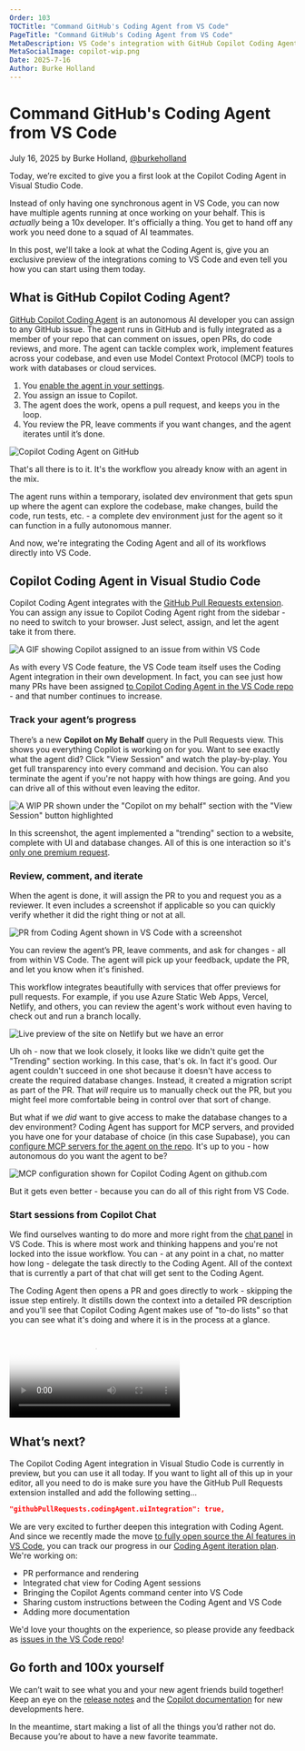 ```yaml
---
Order: 103
TOCTitle: "Command GitHub's Coding Agent from VS Code"
PageTitle: "Command GitHub's Coding Agent from VS Code"
MetaDescription: VS Code's integration with GitHub Copilot Coding Agent allows you to delegate tasks to the agent and let it handle them in the background.
MetaSocialImage: copilot-wip.png
Date: 2025-7-16
Author: Burke Holland
---
```


# Command GitHub's Coding Agent from VS Code

July 16, 2025 by Burke Holland, [@burkeholland](https://twitter.com/burkeholland)

Today, we’re excited to give you a first look at the Copilot Coding Agent in Visual Studio Code.

Instead of only having one synchronous agent in VS Code, you can now have multiple agents running at once working on your behalf. This is _actually_ being a 10x developer. It's officially a thing. You get to hand off any work you need done to a squad of AI teammates.

In this post, we'll take a look at what the Coding Agent is, give you an exclusive preview of the integrations coming to VS Code and even tell you how you can start using them today.

## What is GitHub Copilot Coding Agent?

[GitHub Copilot Coding Agent](https://github.blog/changelog/2025-07-14-start-and-track-github-copilot-coding-agent-sessions-from-visual-studio-code/) is an autonomous AI developer you can assign to any GitHub issue. The agent runs in GitHub and is fully integrated as a member of your repo that can comment on issues, open PRs, do code reviews, and more. The agent can tackle complex work, implement features across your codebase, and even use Model Context Protocol (MCP) tools to work with databases or cloud services.

1. You [enable the agent in your settings](https://docs.github.com/en/copilot/how-tos/agents/copilot-coding-agent/enabling-copilot-coding-agent).
2. You assign an issue to Copilot.
3. The agent does the work, opens a pull request, and keeps you in the loop.
4. You review the PR, leave comments if you want changes, and the agent iterates until it’s done.

![Copilot Coding Agent on GitHub](coding-agent-github.png)

That's all there is to it. It's the workflow you already know with an agent in the mix.

The agent runs within a temporary, isolated dev environment that gets spun up where the agent can explore the codebase, make changes, build the code, run tests, etc. - a complete dev environment just for the agent so it can function in a fully autonomous manner.

And now, we're integrating the Coding Agent and all of its workflows directly into VS Code.

## Copilot Coding Agent in Visual Studio Code

Copilot Coding Agent integrates with the [GitHub Pull Requests extension](https://marketplace.visualstudio.com/items?itemName=GitHub.vscode-pull-request-github). You can assign any issue to Copilot Coding Agent right from the sidebar - no need to switch to your browser. Just select, assign, and let the agent take it from there.

![A GIF showing Copilot assigned to an issue from within VS Code](assign-to-copilot-gif.gif)

As with every VS Code feature, the VS Code team itself uses the Coding Agent integration in their own development. In fact, you can see just how many PRs have been assigned [to Copilot Coding Agent in the VS Code repo](https://github.com/search?q=is%3Apr+head%3Acopilot%2F+repo%3Amicrosoft%2Fvscode&type=pullrequests) - and that number continues to increase.

### Track your agent’s progress

There’s a new **Copilot on My Behalf** query in the Pull Requests view. This shows you everything Copilot is working on for you. Want to see exactly what the agent did? Click "View Session" and watch the play-by-play. You get full transparency into every command and decision. You can also terminate the agent if you're not happy with how things are going. And you can drive all of this without even leaving the editor.

![A WIP PR shown under the "Copilot on my behalf" section with the "View Session" button highlighted](copilot-wip.png)

In this screenshot, the agent implemented a "trending" section to a website, complete with UI and database changes. All of this is one interaction so it's [only one premium request](https://github.blog/changelog/2025-07-10-github-copilot-coding-agent-now-uses-one-premium-request-per-session/).

### Review, comment, and iterate

When the agent is done, it will assign the PR to you and request you as a reviewer. It even includes a screenshot if applicable so you can quickly verify whether it did the right thing or not at all.

![PR from Coding Agent shown in VS Code with a screenshot](draft-with-screenshot.png)

You can review the agent’s PR, leave comments, and ask for changes - all from within VS Code. The agent will pick up your feedback, update the PR, and let you know when it's finished.

This workflow integrates beautifully with services that offer previews for pull requests.
For example, if you use Azure Static Web Apps, Vercel, Netlify, and others, you can review the agent's work without even having to check out and run a branch locally.

![Live preview of the site on Netlify but we have an error](live-preview-netlify.png)

Uh oh - now that we look closely, it looks like we didn't quite get the "Trending" section working. In this case, that's ok. In fact it's good. Our agent couldn't succeed in one shot because it doesn't have access to create the required database changes. Instead, it created a migration script as part of the PR. That *will* require us to manually check out the PR, but you might feel more comfortable being in control over that sort of change.

But what if we *did* want to give access to make the database changes to a dev environment? Coding Agent has support for MCP servers, and provided you have one for your database of choice (in this case Supabase), you can [configure MCP servers for the agent on the repo](https://docs.github.com/en/copilot/how-tos/agents/copilot-coding-agent/extending-copilot-coding-agent-with-mcp). It's up to you - how autonomous do you want the agent to be?

![MCP configuration shown for Copilot Coding Agent on github.com](coding-agent-mcp-config.png)

But it gets even better - because you can do all of this right from VS Code.

### Start sessions from Copilot Chat

We find ourselves wanting to do more and more right from the [chat panel](https://code.visualstudio.com/docs/copilot/chat/copilot-chat) in VS Code. This is where most work and thinking happens and you're not locked into the issue workflow. You can - at any point in a chat, no matter how long - delegate the task directly to the Coding Agent. All of the context that is currently a part of that chat will get sent to the Coding Agent.

The Coding Agent then opens a PR and goes directly to work - skipping the issue step entirely. It distills down the context into a detailed PR description and you'll see that Copilot Coding Agent makes use of "to-do lists" so that you can see what it's doing and where it is in the process at a glance.

<video src="delegate-to-coding-agent.mp4" title="Delegate to Coding Agent video" controls poster="delegate-to-coding-agent.png"></video>

## What’s next?

The Copilot Coding Agent integration in Visual Studio Code is currently in preview, but you can use it all today. If you want to light all of this up in your editor, all you need to do is make sure you have the GitHub Pull Requests extension installed and add the following setting...

```json
"githubPullRequests.codingAgent.uiIntegration": true,
```

We are very excited to further deepen this integration with Coding Agent. And since we recently made the move [to fully open source the AI features in VS Code](https://code.visualstudio.com/blogs/2025/05/19/openSourceAIEditor), you can track our progress in our [Coding Agent iteration plan](https://github.com/microsoft/vscode/issues/255483). We're working on:
- PR performance and rendering
- Integrated chat view for Coding Agent sessions
- Bringing the Copilot Agents command center into VS Code
- Sharing custom instructions between the Coding Agent and VS Code
- Adding more documentation

We'd love your thoughts on the experience, so please provide any feedback as [issues in the VS Code repo](https://github.com/microsoft/vscode/issues)!

## Go forth and 100x yourself

We can’t wait to see what you and your new agent friends build together! Keep an eye on the [release notes](/release-notes/) and the [Copilot documentation](https://docs.github.com/en/copilot/concepts/about-copilot-coding-agent) for new developments here.

In the meantime, start making a list of all the things you’d rather not do. Because you’re about to have a new favorite teammate.